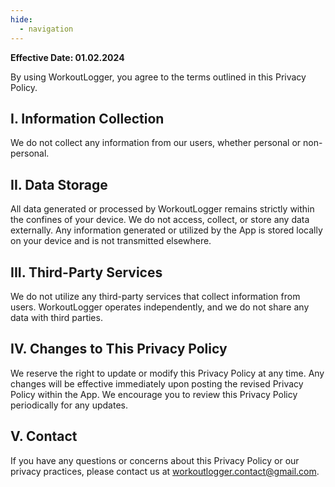 ```yaml
---
hide:
  - navigation
---
```


**Effective Date: 01.02.2024**

By using WorkoutLogger, you agree to the terms outlined in this Privacy Policy.

## **I. Information Collection**

We do not collect any information from our users, whether personal or non-personal.

## **II. Data Storage**

All data generated or processed by WorkoutLogger remains strictly within the confines of your device.
We do not access, collect, or store any data externally.
Any information generated or utilized by the App is stored locally on your device and is not transmitted elsewhere.

## **III. Third-Party Services**

We do not utilize any third-party services that collect information from users.
WorkoutLogger operates independently, and we do not share any data with third parties.

## **IV. Changes to This Privacy Policy**

We reserve the right to update or modify this Privacy Policy at any time.
Any changes will be effective immediately upon posting the revised Privacy Policy within the App.
We encourage you to review this Privacy Policy periodically for any updates.

## **V. Contact**

If you have any questions or concerns about this Privacy Policy or our privacy practices, please contact us at
[workoutlogger.contact@gmail.com](mailto:workoutlogger.contact@gmail.com).